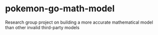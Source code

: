 # pokemon-go-math-model
Research group project on building a more accurate mathematical model than other invalid third-party models
